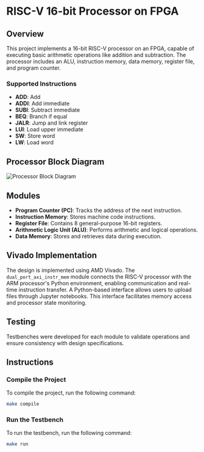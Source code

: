# RISC-V 16-bit Processor on FPGA

## Overview
This project implements a 16-bit RISC-V processor on an FPGA, capable of executing basic arithmetic operations like addition and subtraction. The processor includes an ALU, instruction memory, data memory, register file, and program counter.

### Supported Instructions
- **ADD**: Add
- **ADDI**: Add immediate
- **SUBI**: Subtract immediate
- **BEQ**: Branch if equal
- **JALR**: Jump and link register
- **LUI**: Load upper immediate
- **SW**: Store word
- **LW**: Load word

## Processor Block Diagram
![Processor Block Diagram](../Images%20of%20components/processor_block_diagram.png)

## Modules
- **Program Counter (PC)**: Tracks the address of the next instruction.
- **Instruction Memory**: Stores machine code instructions.
- **Register File**: Contains 8 general-purpose 16-bit registers.
- **Arithmetic Logic Unit (ALU)**: Performs arithmetic and logical operations.
- **Data Memory**: Stores and retrieves data during execution.

## Vivado Implementation
The design is implemented using AMD Vivado. The `dual_port_axi_instr_mem` module connects the RISC-V processor with the ARM processor's Python environment, enabling communication and real-time instruction transfer. A Python-based interface allows users to upload files through Jupyter notebooks. This interface facilitates memory access and processor state monitoring.

## Testing
Testbenches were developed for each module to validate operations and ensure consistency with design specifications.

## Instructions
### Compile the Project
To compile the project, run the following command:
```sh
make compile
```

### Run the Testbench
To run the testbench, run the following command:
```sh
make run
```
